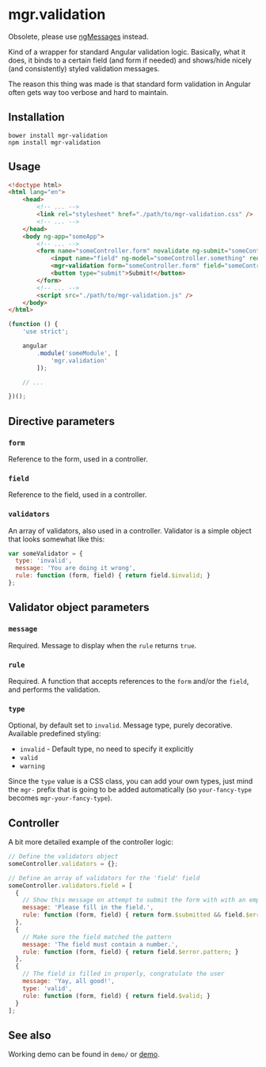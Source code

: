 # mgr.validation

Obsolete, please use [ngMessages](https://docs.angularjs.org/api/ngMessages/directive/ngMessages) instead.

Kind of a wrapper for standard Angular validation logic. Basically, what it does, it binds to a certain field (and form if needed) and shows/hide nicely (and consistently) styled validation messages.

The reason this thing was made is that standard form validation in Angular often gets way too verbose and hard to maintain.

## Installation

```
bower install mgr-validation
npm install mgr-validation
```

## Usage

```html
<!doctype html>
<html lang="en">
	<head>
		<!-- ... -->
		<link rel="stylesheet" href="./path/to/mgr-validation.css" />
		<!-- ... -->
	</head>
	<body ng-app="someApp">
		<!-- ... -->
		<form name="someController.form" novalidate ng-submit="someController.submit()">
			<input name="field" ng-model="someController.something" required type="text" />
			<mgr-validation form="someController.form" field="someController.form.field" validators="someController.validators.field"></mgr-validation>
			<button type="submit">Submit!</button>
		</form>
		<!-- ... -->
		<script src="./path/to/mgr-validation.js" />
	</body>
</html>
```

```js
(function () {
	'use strict';

	angular
		.module('someModule', [
			'mgr.validation'
		]);

	// ...

})();
```

## Directive parameters

### `form`

Reference to the form, used in a controller.

### `field`

Reference to the field, used in a controller.

### `validators`

An array of validators, also used in a controller. Validator is a simple object that looks somewhat like this:

```javascript
var someValidator = {
  type: 'invalid',
  message: 'You are doing it wrong',
  rule: function (form, field) { return field.$invalid; }
};
```

## Validator object parameters

### `message`

Required. Message to display when the `rule` returns `true`.

### `rule`

Required. A function that accepts references to the `form` and/or the `field`, and performs the validation.

### `type`

Optional, by default set to `invalid`. Message type, purely decorative. Available predefined styling:

- `invalid` - Default type, no need to specify it explicitly
- `valid`
- `warning`

Since the `type` value is a CSS class, you can add your own types, just mind the `mgr-` prefix that is going to be added automatically (so `your-fancy-type` becomes `mgr-your-fancy-type`).

## Controller

A bit more detailed example of the controller logic:

```javascript
// Define the validators object
someController.validators = {};

// Define an array of validators for the 'field' field
someController.validators.field = [
  {
    // Show this message on attempt to submit the form with with an empty required field
    message: 'Please fill in the field.',
    rule: function (form, field) { return form.$submitted && field.$error.required; }
  },
  {
    // Make sure the field matched the pattern
    message: 'The field must contain a number.',
    rule: function (form, field) { return field.$error.pattern; }
  },
  {
    // The field is filled in properly, congratulate the user
    message: 'Yay, all good!',
    type: 'valid',
    rule: function (form, field) { return field.$valid; }
  }
];
```

## See also

Working demo can be found in `demo/` or [demo](http://magora-systems-frontend.github.io/mgr-validation/).
